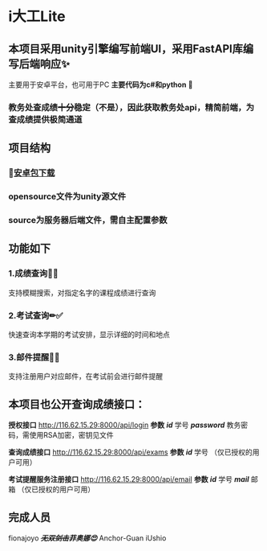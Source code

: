 # i大工Lite
## 本项目采用unity引擎编写前端UI，采用FastAPI库编写后端响应✨
主要用于安卓平台，也可用于PC
**主要代码为c#和python** 🤩
### 教务处查成绩~~十分稳定~~（不是），因此获取教务处api，精简前端，为查成绩提供极简通道

## 项目结构
### 📲[安卓包下载](https://github.com/iUshio/DLUT-OPENSOURCE/raw/main/i%E5%A4%A7%E5%B7%A5Lite.apk)
### opensource文件为unity源文件
### source为服务器后端文件，需自主配置参数

## 功能如下
### 1.成绩查询📑✅
支持模糊搜索，对指定名字的课程成绩进行查询
### 2.考试查询✏✅
快速查询本学期的考试安排，显示详细的时间和地点
### 3.邮件提醒📩✅
支持注册用户对应邮件，在考试前会进行邮件提醒

## 本项目也公开查询成绩接口：
**授权接口** http://116.62.15.29:8000/api/login
**参数**
***id*** 学号
***password*** 教务密码，需使用RSA加密，密钥见文件

**查询成绩接口** http://116.62.15.29:8000/api/exams
**参数**
***id*** 学号
（仅已授权的用户可用）

**考试提醒服务注册接口** http://116.62.15.29:8000/api/email
**参数**
***id*** 学号
***mail*** 邮箱
（仅已授权的用户可用）

## 完成人员
fionajoyo ***~~无双剑击~~菲奥娜😍***
Anchor-Guan 
iUshio

